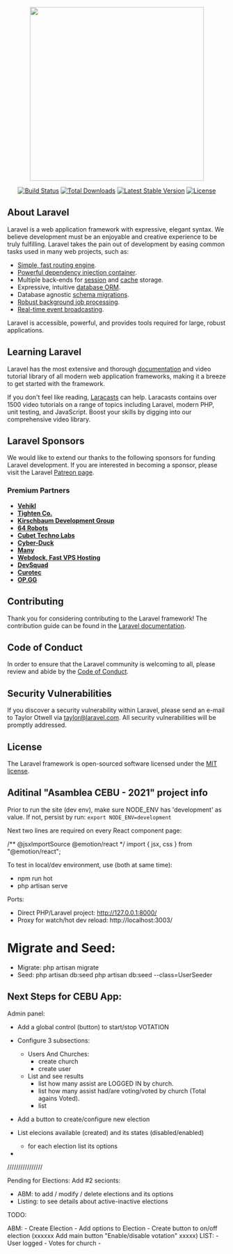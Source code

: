 <p align="center"><a href="https://laravel.com" target="_blank"><img src="https://raw.githubusercontent.com/laravel/art/master/logo-lockup/5%20SVG/2%20CMYK/1%20Full%20Color/laravel-logolockup-cmyk-red.svg" width="400"></a></p>

<p align="center">
<a href="https://travis-ci.org/laravel/framework"><img src="https://travis-ci.org/laravel/framework.svg" alt="Build Status"></a>
<a href="https://packagist.org/packages/laravel/framework"><img src="https://img.shields.io/packagist/dt/laravel/framework" alt="Total Downloads"></a>
<a href="https://packagist.org/packages/laravel/framework"><img src="https://img.shields.io/packagist/v/laravel/framework" alt="Latest Stable Version"></a>
<a href="https://packagist.org/packages/laravel/framework"><img src="https://img.shields.io/packagist/l/laravel/framework" alt="License"></a>
</p>

## About Laravel

Laravel is a web application framework with expressive, elegant syntax. We believe development must be an enjoyable and creative experience to be truly fulfilling. Laravel takes the pain out of development by easing common tasks used in many web projects, such as:

- [Simple, fast routing engine](https://laravel.com/docs/routing).
- [Powerful dependency injection container](https://laravel.com/docs/container).
- Multiple back-ends for [session](https://laravel.com/docs/session) and [cache](https://laravel.com/docs/cache) storage.
- Expressive, intuitive [database ORM](https://laravel.com/docs/eloquent).
- Database agnostic [schema migrations](https://laravel.com/docs/migrations).
- [Robust background job processing](https://laravel.com/docs/queues).
- [Real-time event broadcasting](https://laravel.com/docs/broadcasting).

Laravel is accessible, powerful, and provides tools required for large, robust applications.

## Learning Laravel

Laravel has the most extensive and thorough [documentation](https://laravel.com/docs) and video tutorial library of all modern web application frameworks, making it a breeze to get started with the framework.

If you don't feel like reading, [Laracasts](https://laracasts.com) can help. Laracasts contains over 1500 video tutorials on a range of topics including Laravel, modern PHP, unit testing, and JavaScript. Boost your skills by digging into our comprehensive video library.

## Laravel Sponsors

We would like to extend our thanks to the following sponsors for funding Laravel development. If you are interested in becoming a sponsor, please visit the Laravel [Patreon page](https://patreon.com/taylorotwell).

### Premium Partners

- **[Vehikl](https://vehikl.com/)**
- **[Tighten Co.](https://tighten.co)**
- **[Kirschbaum Development Group](https://kirschbaumdevelopment.com)**
- **[64 Robots](https://64robots.com)**
- **[Cubet Techno Labs](https://cubettech.com)**
- **[Cyber-Duck](https://cyber-duck.co.uk)**
- **[Many](https://www.many.co.uk)**
- **[Webdock, Fast VPS Hosting](https://www.webdock.io/en)**
- **[DevSquad](https://devsquad.com)**
- **[Curotec](https://www.curotec.com/services/technologies/laravel/)**
- **[OP.GG](https://op.gg)**

## Contributing

Thank you for considering contributing to the Laravel framework! The contribution guide can be found in the [Laravel documentation](https://laravel.com/docs/contributions).

## Code of Conduct

In order to ensure that the Laravel community is welcoming to all, please review and abide by the [Code of Conduct](https://laravel.com/docs/contributions#code-of-conduct).

## Security Vulnerabilities

If you discover a security vulnerability within Laravel, please send an e-mail to Taylor Otwell via [taylor@laravel.com](mailto:taylor@laravel.com). All security vulnerabilities will be promptly addressed.

## License

The Laravel framework is open-sourced software licensed under the [MIT license](https://opensource.org/licenses/MIT).

## Aditinal "Asamblea CEBU - 2021" project info

Prior to run the site (dev env), make sure NODE_ENV has 'development' as value. If not, persist by run:
`export NODE_ENV=development`


Next two lines are required on every React component page:
<p>
/** @jsxImportSource @emotion/react */
import { jsx, css } from "@emotion/react";
</p>

To test in local/dev environment, use (both at same time):
- npm run hot
- php artisan serve

Ports:
- Direct PHP/Laravel project: http://127.0.0.1:8000/
- Proxy for watch/hot dev reload: http://localhost:3003/

# Migrate and Seed:
- Migrate:
    php artisan migrate
- Seed:
    php artisan db:seed
    php artisan db:seed --class=UserSeeder


## Next Steps for CEBU App:
Admin panel:
- Add a global control (button) to start/stop VOTATION

- Configure 3 subsections: 
    - Users And Churches:
        - create church
        - create user
    - List and see results
        - list how many assist are LOGGED IN by church.
        - list how many assist had/are voting/voted by church (Total agains Voted).
        - list 

- Add a button to create/configure new election
- List elecions available (created) and its states (disabled/enabled)
    - for each election list its options

- 

////////////////

Pending for Elections:
Add #2 secionts:
- ABM: to add / modify / delete elections and its options
- Listing: to see details about active-inactive elections

TODO: 

ABM:
    - Create Election 
    - Add options to Election
    - Create button to on/off election (xxxxxx Add main button "Enable/disable votation" xxxxx)
LIST:
    - User logged
    - Votes for church
    - 